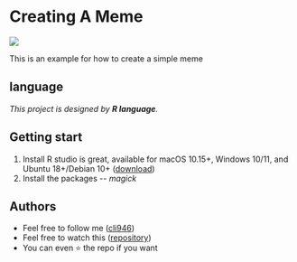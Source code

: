 # Creating A Meme        
   ![](https://raw.githubusercontent.com/matiassingers/awesome-readme/master/icon.png)
   
   
This is an example for how to create a simple meme

## language

*This project is designed by **R language**.*

## Getting start
1. Install R studio is great, available for macOS 10.15+, Windows 10/11, and Ubuntu 18+/Debian 10+ ([download](https://www.rstudio.com/products/rstudio/download/))
2. Install the packages -- *magick*

## Authors
* Feel free to follow me ([cli946](https://github.com))
* Feel free to watch this ([repository](https://github.com/cli946/stats220))
* You can even ⭐ the repo if you want
